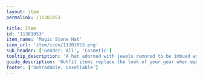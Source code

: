 ```yaml
---
layout: item
permalink: /11301053

title: Item
id: '11301053'
item_name: 'Magic Stone Hat'
icon_url: 'item/icon/11301053.png'
sub_header: ['Gender: All', 'Cosmetic']
tooltip_description: 'A hat adorned with jewels rumored to be imbued with magic.'
guide_description: 'Outfit items replace the look of your gear when equipped.'
footer: ['Untradable, Unsellable']
---
```

